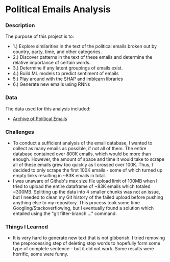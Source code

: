 # Political Emails Analysis

### Description

The purpose of this project is to:
- 1.) Explore similarities in the text of the political emails broken out by country, party, time, and other categories.
- 2.) Discover patterns in the text of these emails and determine the relative importance of certain words.
- 3.) Determine if any latent groupings of emails exist.
- 4.) Build ML models to predict sentiment of emails
- 5.) Play around with the [SHAP](https://shap.readthedocs.io/en/latest/) and [imblearn](https://imbalanced-learn.org/stable/install.html) libraries
- 6.) Generate new emails using RNNs



### Data

The data used for this analysis included:
- [Archive of Political Emails](https://politicalemails.org/)



### Challenges
- To conduct a sufficient analysis of the email database, I wanted to collect as many emails as possible, if not all of them.  The entire database contained over 800K emails, which would be more than enough.  However, the amount of space and time it would take to scrape all of these emails grew too quickly as I crossed over 100K.  Thus, I decided to only scrape the first 100K emails - some of which turned up empty links resulting in ~83K emails in total.
- I was unaware of Github's max size file upload limit of 100MB when I tried to upload the entire dataframe of ~83K emails which totaled ~300MB.  Splitting up the data into 4 smaller chunks was not an issue, but I needed to clean my Git history of the failed upload before pushing anything else to my repository.  This process took some time Googling/Stackoverflowing, but I eventually found a solution which entailed using the "git filter-branch ..." command.


### Things I Learned
- It is very hard to generate new text that is not gibberish.  I tried removing the preprocessing step of deleting stop words to hopefully form some type of complete sentence - but it did not work.  Some results were horrific, some were funny.


